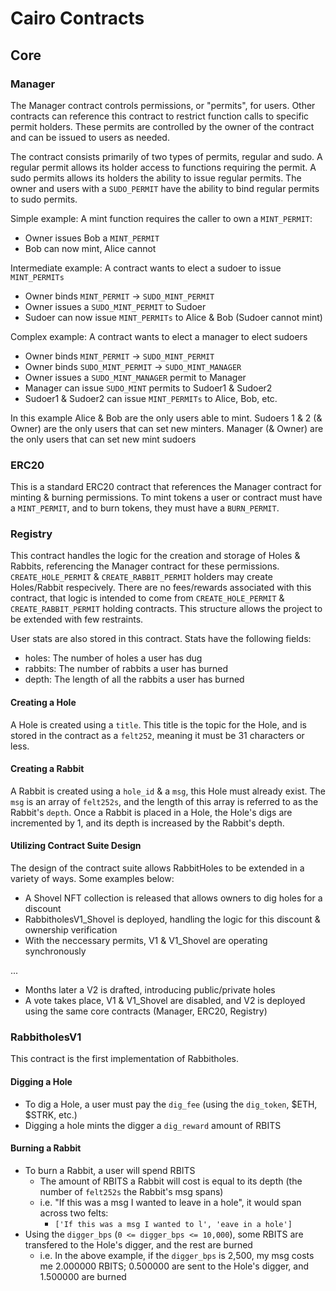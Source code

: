 # Cairo Contracts

## Core

### Manager

The Manager contract controls permissions, or "permits", for users. Other contracts can reference this contract to restrict function calls to specific permit holders. These permits are controlled by the owner of the contract and can be issued to users as needed.

The contract consists primarily of two types of permits, regular and sudo. A regular permit allows its holder access to functions requiring the permit. A sudo permits allows its holders the ability to issue regular permits. The owner and users with a `SUDO_PERMIT` have the ability to bind regular permits to sudo permits.

Simple example: A mint function requires the caller to own a `MINT_PERMIT`:

- Owner issues Bob a `MINT_PERMIT`
- Bob can now mint, Alice cannot

Intermediate example: A contract wants to elect a sudoer to issue `MINT_PERMITs`

- Owner binds `MINT_PERMIT` -> `SUDO_MINT_PERMIT`
- Owner issues a `SUDO_MINT_PERMIT` to Sudoer
- Sudoer can now issue `MINT_PERMITs` to Alice & Bob (Sudoer cannot mint)

Complex example: A contract wants to elect a manager to elect sudoers

- Owner binds `MINT_PERMIT` -> `SUDO_MINT_PERMIT`
- Owner binds `SUDO_MINT_PERMIT` -> `SUDO_MINT_MANAGER`
- Owner issues a `SUDO_MINT_MANAGER` permit to Manager
- Manager can issue `SUDO_MINT` permits to Sudoer1 & Sudoer2
- Sudoer1 & Sudoer2 can issue `MINT_PERMITs` to Alice, Bob, etc.

In this example Alice & Bob are the only users able to mint. Sudoers 1 & 2 (& Owner) are the only users that can set new minters. Manager (& Owner) are the only users that can set new mint sudoers

### ERC20

This is a standard ERC20 contract that references the Manager contract for minting & burning permissions. To mint tokens a user or contract must have a `MINT_PERMIT`, and to burn tokens, they must have a `BURN_PERMIT`.

### Registry

This contract handles the logic for the creation and storage of Holes & Rabbits, referencing the Manager contract for these permissions. `CREATE_HOLE_PERMIT` & `CREATE_RABBIT_PERMIT` holders may create Holes/Rabbit respecively. There are no fees/rewards associated with this contract, that logic is intended to come from `CREATE_HOLE_PERMIT` & `CREATE_RABBIT_PERMIT` holding contracts. This structure allows the project to be extended with few restraints.

User stats are also stored in this contract. Stats have the following fields:

- holes: The number of holes a user has dug
- rabbits: The number of rabbits a user has burned
- depth: The length of all the rabbits a user has burned

#### Creating a Hole

A Hole is created using a `title`. This title is the topic for the Hole, and is stored in the contract as a `felt252`, meaning it must be 31 characters or less.

#### Creating a Rabbit

A Rabbit is created using a `hole_id` & a `msg`, this Hole must already exist. The `msg` is an array of `felt252s`, and the length of this array is referred to as the Rabbit's `depth`. Once a Rabbit is placed in a Hole, the Hole's digs are incremented by 1, and its depth is increased by the Rabbit's depth.

#### Utilizing Contract Suite Design

The design of the contract suite allows RabbitHoles to be extended in a variety of ways. Some examples below:

- A Shovel NFT collection is released that allows owners to dig holes for a discount
- RabbitholesV1_Shovel is deployed, handling the logic for this discount & ownership verification
- With the neccessary permits, V1 & V1_Shovel are operating synchronously

...

- Months later a V2 is drafted, introducing public/private holes
- A vote takes place, V1 & V1_Shovel are disabled, and V2 is deployed using the same core contracts (Manager, ERC20, Registry)

### RabbitholesV1

This contract is the first implementation of Rabbitholes.

#### Digging a Hole

- To dig a Hole, a user must pay the `dig_fee` (using the `dig_token`, $ETH, $STRK, etc.)
- Digging a hole mints the digger a `dig_reward` amount of RBITS

#### Burning a Rabbit

- To burn a Rabbit, a user will spend RBITS
  - The amount of RBITS a Rabbit will cost is equal to its depth (the number of `felt252s` the Rabbit's msg spans)
  - i.e. "If this was a msg I wanted to leave in a hole", it would span across two felts:
    - `['If this was a msg I wanted to l', 'eave in a hole']`
- Using the `digger_bps` (`0 <= digger_bps <= 10,000`), some RBITS are transfered to the Hole's digger, and the rest are burned
  - i.e. In the above example, if the `digger_bps` is 2,500, my msg costs me 2.000000 RBITS; 0.500000 are sent to the Hole's digger, and 1.500000 are burned
